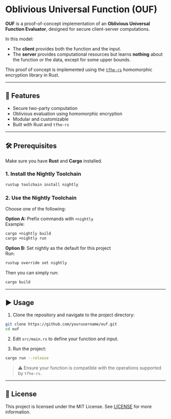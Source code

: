 # Oblivious Universal Function (OUF)

**OUF** is a proof-of-concept implementation of an **Oblivious Universal Function Evaluator**, designed for secure client-server computations.

In this model:

- The **client** provides both the function and the input.
- The **server** provides computational resources but learns **nothing** about the function or the data, except for some upper bounds.

This proof of concept is implemented using the [`tfhe-rs`](https://github.com/zama-ai/tfhe-rs) homomorphic encryption library in Rust.

---

## 🚀 Features

- Secure two-party computation
- Oblivious evaluation using homomorphic encryption
- Modular and customizable
- Built with Rust and `tfhe-rs`

---

## 🛠️ Prerequisites

Make sure you have **Rust** and **Cargo** installed.

### 1. Install the Nightly Toolchain
```bash
rustup toolchain install nightly
```
### 2. Use the Nightly Toolchain

Choose one of the following:

**Option A:** Prefix commands with `+nightly`  
Example: 
```bash
cargo +nightly build  
cargo +nightly run
```
**Option B:** Set nightly as the default for this project  
Run:  
```bash
rustup override set nightly
```
Then you can simply run:  
```bash
cargo build
```
---

## ▶️ Usage

1. Clone the repository and navigate to the project directory:  
```bash
git clone https://github.com/yourusername/ouf.git  
cd ouf
```
2. Edit `src/main.rs` to define your function and input.

3. Run the project:  
```bash
cargo run --release
```
> ⚠️ Ensure your function is compatible with the operations supported by `tfhe-rs`.

---

## 📄 License

This project is licensed under the MIT License. See [LICENSE](./LICENSE) for more information.
